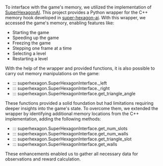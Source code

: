 To interface with the game's memory, we utilized the implementation of [SuperHexagonAI](https://github.com/polarbart/SuperHexagonAI).
This project provides a Python wrapper for the C++ memory hook developed in [super-hexagon-ai](https://github.com/adrianchifor/super-hexagon-ai).
With this wrapper, we accessed the game's memory, enabling features like:

- Starting the game
- Speeding up the game
- Freezing the game
- Stepping one frame at a time
- Selecting a level
- Restarting a level

With the help of the wrapper and provided functions, it is also possible to carry out memory manipulations on the game:

- ::: superhexagon.SuperHexagonInterface._left
- ::: superhexagon.SuperHexagonInterface._right
- ::: superhexagon.SuperHexagonInterface.get_triangle_angle

These functions provided a solid foundation but had limitations requiring deeper insights into the game's state. To overcome them, we extended the wrapper by identifying additional memory locations from the C++ implementation, adding the following methods:

- ::: superhexagon.SuperHexagonInterface.get_num_slots
- ::: superhexagon.SuperHexagonInterface.get_num_walls
- ::: superhexagon.SuperHexagonInterface.get_triangle_slot
- ::: superhexagon.SuperHexagonInterface.get_walls

These enhancements enabled us to gather all necessary data for observations and reward calculation.